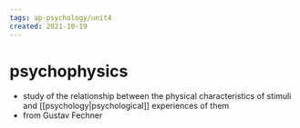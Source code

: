 ```yaml
---
tags: ap-psychology/unit4 
created: 2021-10-19
---
```


# psychophysics

- study of the relationship between the physical characteristics of stimuli and [[psychology|psychological]] experiences of them
- from Gustav Fechner 
